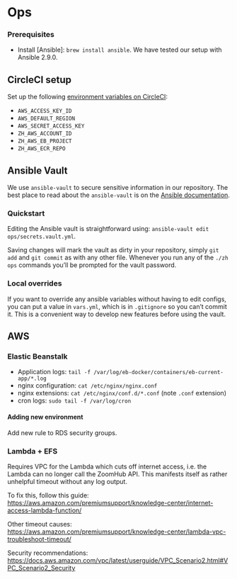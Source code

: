 # Ops

### Prerequisites

- Install [Ansible]: `brew install ansible`.
  We have tested our setup with Ansible 2.9.0.

## CircleCI setup

Set up the following [environment variables on CircleCI][circleci-env-vars]:

- `AWS_ACCESS_KEY_ID`
- `AWS_DEFAULT_REGION`
- `AWS_SECRET_ACCESS_KEY`
- `ZH_AWS_ACCOUNT_ID`
- `ZH_AWS_EB_PROJECT`
- `ZH_AWS_ECR_REPO`

## Ansible Vault

We use `ansible-vault` to secure sensitive information in our repository.
The best place to read about the `ansible-vault` is on the
[Ansible documentation](http://docs.ansible.com/playbooks_vault.html).

### Quickstart

Editing the Ansible vault is straightforward using:
`ansible-vault edit ops/secrets.vault.yml`.

Saving changes will mark the vault as dirty in your repository, simply `git add`
and `git commit` as with any other file. Whenever you run any of the `./zh ops`
commands you’ll be prompted for the vault password.

### Local overrides

If you want to override any ansible variables without having to edit configs,
you can put a value in `vars.yml`, which is in `.gitignore` so you can’t commit
it. This is a convenient way to develop new features before using the vault.

[circleci-env-vars]: https://app.circleci.com/settings/project/github/zoomhub/zoomhub/environment-variables

## AWS

### Elastic Beanstalk

- Application logs: `tail -f /var/log/eb-docker/containers/eb-current-app/*.log`
- nginx configuration: `cat /etc/nginx/nginx.conf`
- nginx extensions: `cat /etc/nginx/conf.d/*.conf` (note `.conf` extension)
- cron logs: `sudo tail -f /var/log/cron`

#### Adding new environment

Add new rule to RDS security groups.

### Lambda + EFS

Requires VPC for the Lambda which cuts off internet access, i.e. the Lambda can
no longer call the ZoomHub API. This manifests itself as rather unhelpful timeout
without any log output.

To fix this, follow this guide:
https://aws.amazon.com/premiumsupport/knowledge-center/internet-access-lambda-function/

Other timeout causes:
https://aws.amazon.com/premiumsupport/knowledge-center/lambda-vpc-troubleshoot-timeout/

Security recommendations:
https://docs.aws.amazon.com/vpc/latest/userguide/VPC_Scenario2.html#VPC_Scenario2_Security
